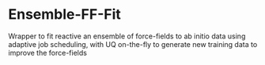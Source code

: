 # Ensemble-FF-Fit
Wrapper to fit reactive an ensemble of force-fields to ab initio data using adaptive job scheduling, with UQ on-the-fly to generate new training data to improve the force-fields 
